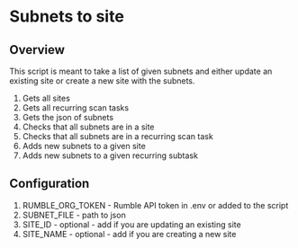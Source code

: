 # Subnets to site

## Overview

This script is meant to take a list of given subnets and either update an existing site or create a new site with the subnets.

1. Gets all sites
2. Gets all recurring scan tasks
3. Gets the json of subnets
4. Checks that all subnets are in a site
5. Checks that all subnets are in a recurring scan task
6. Adds new subnets to a given site 
7. Adds new subnets to a given recurring subtask 

## Configuration

1. RUMBLE_ORG_TOKEN - Rumble API token in .env or added to the script
2. SUBNET_FILE - path to json
3. SITE_ID - optional - add if you are updating an existing site
4. SITE_NAME - optional - add if you are creating a new site